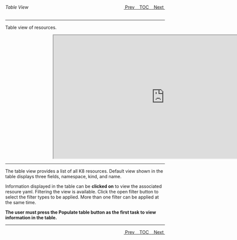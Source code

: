 <topicKey tableview/>
<topicBack id="topicNext" link="graphicview"/>
<topicNext id="topicBack" link="snapshot"/>

<a style="float: right;" href="javascript:docNextTopic()">&nbsp;&nbsp;Next&nbsp;<i class="fas fa-lg fa-arrow-right"></i></a>
<a style="float: right;" href="javascript:docNextTopic('toc')">&nbsp;&nbsp;TOC&nbsp;&nbsp;</a>
<a style="float: right;" href="javascript:docPrevTopic()"><i class="fas fa-lg fa-arrow-left"></i>&nbsp;Prev&nbsp;&nbsp;</a>

###### Table View

---

Table view of resources.

<div style="margin-left: 150px;">
    <iframe width="700" height="390" src="https://www.youtube.com/embed/_YY3190mlkw"></iframe>
</div>

---

The table view provides a list of all K8 resources.  Default view shown in the table displays three fields, namespace, kind, and name.     

Information displayed in the table can be __clicked on__ to view the associated resoure yaml.  Filtering the view is available.  Click the open filter button to select the filter types to be applied.  More than one filter can be applied at the same time.

__The user must press the Populate table button as the first task to view information in the table.__

---

<a style="float: right;" href="javascript:docNextTopic()">&nbsp;&nbsp;Next&nbsp;<i class="fas fa-lg fa-arrow-right"></i></a>
<a style="float: right;" href="javascript:docNextTopic('toc')">&nbsp;&nbsp;TOC&nbsp;&nbsp;</a>
<a style="float: right;" href="javascript:docPrevTopic()"><i class="fas fa-lg fa-arrow-left"></i>&nbsp;Prev&nbsp;&nbsp;</a>
